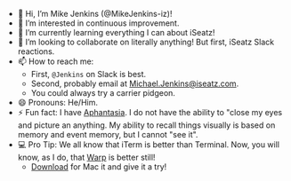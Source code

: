 - 👋 Hi, I’m Mike Jenkins (@MikeJenkins-iz)!
- 👀 I’m interested in continuous improvement.
- 🌱 I’m currently learning everything I can about iSeatz!
- 💞️ I’m looking to collaborate on literally anything!  But first, iSeatz Slack reactions.
- 📫 How to reach me:
   - First, `@Jenkins` on Slack is best.
   - Second, probably email at Michael.Jenkins@iseatz.com.
   - You could always try a carrier pidgeon.
- 😄 Pronouns: He/Him.
- ⚡ Fun fact: I have [Aphantasia](https://en.wikipedia.org/wiki/Aphantasia).  I do not have the ability to "close my eyes and picture an anything.  My ability to recall things visually is based on memory and event memory, but I cannot "see it".
- 💻 Pro Tip: We all know that iTerm is better than Terminal.  Now, you will know, as I do, that [Warp](https://www.warp.dev/) is better still!
   - [Download](https://app.warp.dev/get_warp?package=dmg) for Mac it and give it a try!

<!---
MikeJenkins-iz/MikeJenkins-iz is a ✨ special ✨ repository because its `README.md` (this file) appears on your GitHub profile.
You can click the Preview link to take a look at your changes.

Here are some other ideas to get you started:
---------------------------------------------
- 👯 I’m looking to collaborate on ...
- 🤔 I’m looking for help with ...
- 💬 Ask me about ...
--->
